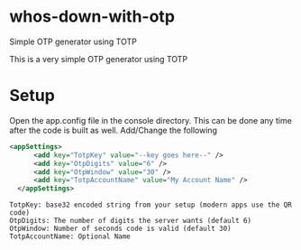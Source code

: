 # whos-down-with-otp
Simple OTP generator using TOTP

This is a very simple OTP generator using TOTP

# Setup
Open the app.config file in the console directory.  This can be done any time after the code is built as well.
Add/Change the following

```xml
<appSettings>
      <add key="TotpKey" value="--key goes here--" />
      <add key="OtpDigits" value="6" />
      <add key="OtpWindow" value="30" />
      <add key="TotpAccountName" value="My Account Name" />
  </appSettings>
```

``` 
TotpKey: base32 encoded string from your setup (modern apps use the QR code)
OtpDigits: The number of digits the server wants (default 6)
OtpWindow: Number of seconds code is valid (default 30)
TotpAccountName: Optional Name
```
